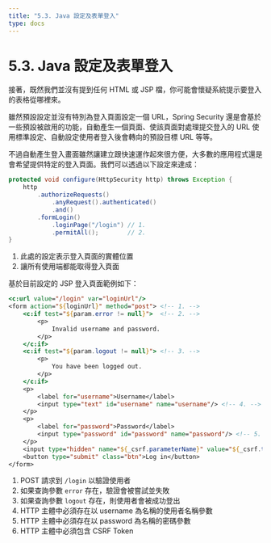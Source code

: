 ```yaml
---
title: "5.3. Java 設定及表單登入"
type: docs
---
```


# 5.3. Java 設定及表單登入

接著，既然我們並沒有提到任何 HTML 或 JSP 檔，你可能會懷疑系統提示要登入的表格從哪裡來。

雖然預設設定並沒有特別為登入頁面設定一個 URL，Spring Security 還是會基於一些預設被啟用的功能，自動產生一個頁面、使該頁面對處理提交登入的 URL 使用標準設定、自動設定使用者登入後會轉向的預設目標 URL 等等。

不過自動產生登入畫面雖然讓建立跟快速運作起來很方便，大多數的應用程式還是會希望提供特定的登入頁面。我們可以透過以下設定來達成：

```java
protected void configure(HttpSecurity http) throws Exception {
	http
		.authorizeRequests()
			.anyRequest().authenticated()
			.and()
		.formLogin()
			.loginPage("/login") // 1.
			.permitAll();        // 2.
}
```

1. 此處的設定表示登入頁面的實體位置
2. 讓所有使用端都能取得登入頁面

基於目前設定的 JSP 登入頁面範例如下：

```jsp
<c:url value="/login" var="loginUrl"/>
<form action="${loginUrl}" method="post"> <!-- 1. -->
	<c:if test="${param.error != null}">  <!-- 2. -->
		<p>
			Invalid username and password.
		</p>
	</c:if>
	<c:if test="${param.logout != null}"> <!-- 3. -->
		<p>
			You have been logged out.
		</p>
	</c:if>
	<p>
		<label for="username">Username</label>
		<input type="text" id="username" name="username"/> <!-- 4. -->
	</p>
	<p>
		<label for="password">Password</label>
		<input type="password" id="password" name="password"/> <!-- 5. -->
	</p>
	<input type="hidden" name="${_csrf.parameterName}" value="${_csrf.token}"/> <!-- 6. -->
	<button type="submit" class="btn">Log in</button>
</form>
```

1. POST 請求到 `/login` 以驗證使用者
2. 如果查詢參數 `error` 存在，驗證會被嘗試並失敗
3. 如果查詢參數 `logout` 存在，則使用者會被成功登出
4. HTTP 主體中必須存在以 username 為名稱的使用者名稱參數
5. HTTP 主體中必須存在以 password 為名稱的密碼參數
6. HTTP 主體中必須包含 CSRF Token